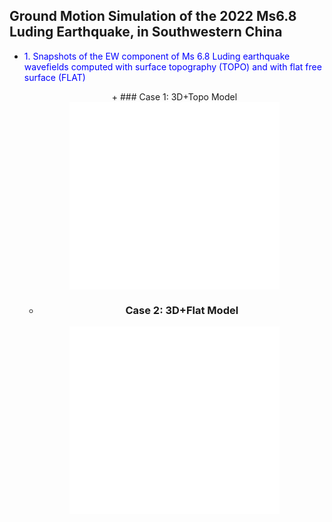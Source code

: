 ## Ground Motion Simulation of the 2022 Ms6.8 Luding Earthquake, in Southwestern China
 + <font color=blue siez=5>1. Snapshots of the EW component of Ms 6.8 Luding earthquake wavefields computed with surface topography (TOPO) and with flat free surface (FLAT)</font>
    <center>
   + ### Case 1: 3D+Topo Model
    <iframe src="//player.bilibili.com/player.html?aid=873028275&bvid=BV1zN4y1X7BK&cid=1255775927&page=1&high_quality=1" allowfullscreen="allowfullscreen" width="70%" height="300" scrolling="no" frameborder="0" sandbox="allow-top-navigation allow-same-origin allow-forms allow-scripts"> </iframe> <br>

   + ### Case 2: 3D+Flat Model
    <iframe src="//player.bilibili.com/player.html?aid=318097476&bvid=BV1mP411h72N&cid=1255843934&page=1&high_quality=2" allowfullscreen="allowfullscreen" width="70%" height="300" scrolling="no" frameborder="0" sandbox="allow-top-navigation allow-same-origin allow-forms allow-scripts"> </iframe>
</center>

